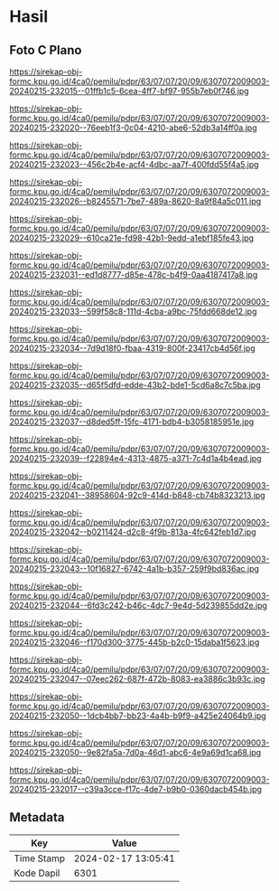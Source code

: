 # Hasil

## Foto C Plano

https://sirekap-obj-formc.kpu.go.id/4ca0/pemilu/pdpr/63/07/07/20/09/6307072009003-20240215-232015--01ffb1c5-6cea-4ff7-bf97-955b7eb0f746.jpg

https://sirekap-obj-formc.kpu.go.id/4ca0/pemilu/pdpr/63/07/07/20/09/6307072009003-20240215-232020--76eeb1f3-0c04-4210-abe6-52db3a14ff0a.jpg

https://sirekap-obj-formc.kpu.go.id/4ca0/pemilu/pdpr/63/07/07/20/09/6307072009003-20240215-232023--456c2b4e-acf4-4dbc-aa7f-400fdd55f4a5.jpg

https://sirekap-obj-formc.kpu.go.id/4ca0/pemilu/pdpr/63/07/07/20/09/6307072009003-20240215-232026--b8245571-7be7-489a-8620-8a9f84a5c011.jpg

https://sirekap-obj-formc.kpu.go.id/4ca0/pemilu/pdpr/63/07/07/20/09/6307072009003-20240215-232029--610ca21e-fd98-42b1-9edd-a1ebf185fe43.jpg

https://sirekap-obj-formc.kpu.go.id/4ca0/pemilu/pdpr/63/07/07/20/09/6307072009003-20240215-232031--ed1d8777-d85e-478c-b4f9-0aa4187417a8.jpg

https://sirekap-obj-formc.kpu.go.id/4ca0/pemilu/pdpr/63/07/07/20/09/6307072009003-20240215-232033--599f58c8-111d-4cba-a9bc-75fdd668de12.jpg

https://sirekap-obj-formc.kpu.go.id/4ca0/pemilu/pdpr/63/07/07/20/09/6307072009003-20240215-232034--7d9d18f0-fbaa-4319-800f-23417cb4d56f.jpg

https://sirekap-obj-formc.kpu.go.id/4ca0/pemilu/pdpr/63/07/07/20/09/6307072009003-20240215-232035--d65f5dfd-edde-43b2-bde1-5cd6a8c7c5ba.jpg

https://sirekap-obj-formc.kpu.go.id/4ca0/pemilu/pdpr/63/07/07/20/09/6307072009003-20240215-232037--d8ded5ff-15fc-4171-bdb4-b3058185951e.jpg

https://sirekap-obj-formc.kpu.go.id/4ca0/pemilu/pdpr/63/07/07/20/09/6307072009003-20240215-232039--f22894e4-4313-4875-a371-7c4d1a4b4ead.jpg

https://sirekap-obj-formc.kpu.go.id/4ca0/pemilu/pdpr/63/07/07/20/09/6307072009003-20240215-232041--38958604-92c9-414d-b848-cb74b8323213.jpg

https://sirekap-obj-formc.kpu.go.id/4ca0/pemilu/pdpr/63/07/07/20/09/6307072009003-20240215-232042--b0211424-d2c8-4f9b-813a-4fc642feb1d7.jpg

https://sirekap-obj-formc.kpu.go.id/4ca0/pemilu/pdpr/63/07/07/20/09/6307072009003-20240215-232043--10f16827-6742-4a1b-b357-259f9bd836ac.jpg

https://sirekap-obj-formc.kpu.go.id/4ca0/pemilu/pdpr/63/07/07/20/09/6307072009003-20240215-232044--6fd3c242-b46c-4dc7-9e4d-5d239855dd2e.jpg

https://sirekap-obj-formc.kpu.go.id/4ca0/pemilu/pdpr/63/07/07/20/09/6307072009003-20240215-232046--f170d300-3775-445b-b2c0-15daba1f5623.jpg

https://sirekap-obj-formc.kpu.go.id/4ca0/pemilu/pdpr/63/07/07/20/09/6307072009003-20240215-232047--07eec262-687f-472b-8083-ea3886c3b93c.jpg

https://sirekap-obj-formc.kpu.go.id/4ca0/pemilu/pdpr/63/07/07/20/09/6307072009003-20240215-232050--1dcb4bb7-bb23-4a4b-b9f9-a425e24064b9.jpg

https://sirekap-obj-formc.kpu.go.id/4ca0/pemilu/pdpr/63/07/07/20/09/6307072009003-20240215-232050--9e82fa5a-7d0a-46d1-abc6-4e9a69d1ca68.jpg

https://sirekap-obj-formc.kpu.go.id/4ca0/pemilu/pdpr/63/07/07/20/09/6307072009003-20240215-232017--c39a3cce-f17c-4de7-b9b0-0360dacb454b.jpg


## Metadata

| Key        | Value               |
| ---------- | ------------------- |
| Time Stamp | 2024-02-17 13:05:41 |
| Kode Dapil | 6301                |



